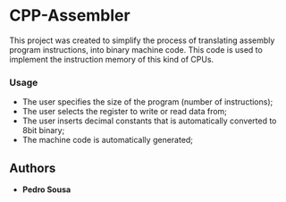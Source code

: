 # CPP-Assembler

This project was created to simplify the process of translating assembly program instructions, into binary machine code. This code is used to implement the instruction memory of this kind of CPUs.

### Usage

* The user specifies the size of the program (number of instructions);
* The user selects the register to write or read data from;
* The user inserts decimal constants that is automatically converted to 8bit binary;
* The machine code is automatically generated;

## Authors

* **Pedro Sousa**
